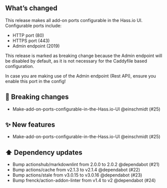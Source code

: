 ## What’s changed

This release makes all add-on ports configurable in the Hass.io UI. Configurable ports include:

- HTTP port (80)
- HTTPS port (443)
- Admin endpoint (2019)

This release is marked as breaking change because the Admin endpoint will be disabled by default, as it is not necessary for the Caddyfile based configuration.

In case you are making use of the Admin endpoint (Rest API), ensure you enable this port in the config!

## 🚨 Breaking changes

- Make-add-on-ports-configurable-in-the-Hass.io-UI @einschmidt (#25)

## ✨ New features

- Make-add-on-ports-configurable-in-the-Hass.io-UI @einschmidt (#25)

## ⬆️ Dependency updates

- Bump actionshub/markdownlint from 2.0.0 to 2.0.2 @dependabot (#21)
- Bump actions/cache from v2.1.3 to v2.1.4 @dependabot (#22)
- Bump actions/stale from v3.0.15 to v3.0.16 @dependabot (#23)
- Bump frenck/action-addon-linter from v1.4 to v2 @dependabot (#24)
